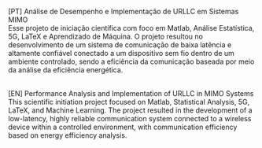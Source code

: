 [PT] Análise de Desempenho e Implementação de URLLC em Sistemas MIMO</br>
Esse projeto de iniciação científica com foco em Matlab, Análise Estatística, 5G, LaTeX e Aprendizado de Máquina. O projeto resultou no desenvolvimento de um sistema de comunicação de baixa latência e altamente confiável conectado a um dispositivo sem fio dentro de um ambiente controlado, sendo a eficiência da comunicação baseada por meio da análise da eficiência energética.</br></br>

[EN] Performance Analysis and Implementation of URLLC in MIMO Systems</br>
This scientific initiation project focused on Matlab, Statistical Analysis, 5G, LaTeX, and Machine Learning. The project resulted in the development of a low-latency, highly reliable communication system connected to a wireless device within a controlled environment, with communication efficiency based on energy efficiency analysis.
